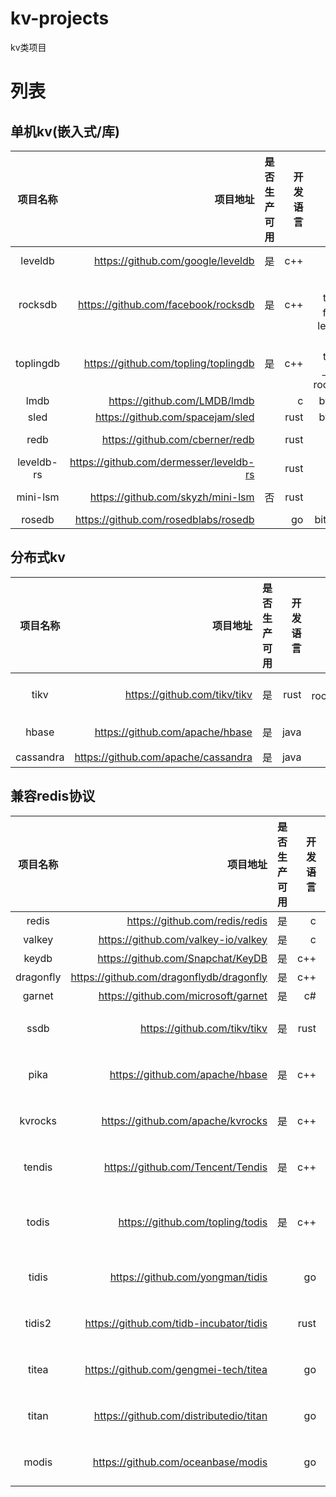 # kv-projects

kv类项目

# 列表

## 单机kv(嵌入式/库)

|    项目名称    |                                    项目地址 | 是否生产可用 | 开发语言 |                    说明 | 
|:----------:|----------------------------------------:|-------:|-----:|----------------------:|
|  leveldb   |       https://github.com/google/leveldb |      是 |  c++ |              lsm-tree |
|  rocksdb   |     https://github.com/facebook/rocksdb |      是 |  c++ | lsm-tree，fork自leveldb |
| toplingdb  |    https://github.com/topling/toplingdb |      是 |  c++ |   lsm-tree，上游为rocksdb |
|    lmdb    |            https://github.com/LMDB/lmdb |        |    c |                bwtree |
|    sled    |        https://github.com/spacejam/sled |        | rust |                bwtree |
|    redb    |         https://github.com/cberner/redb |        | rust |              lsm-tree |
| leveldb-rs | https://github.com/dermesser/leveldb-rs |        | rust |              lsm-tree |
|  mini-lsm  |       https://github.com/skyzh/mini-lsm |      否 | rust |              lsm-tree |
|   rosedb   |    https://github.com/rosedblabs/rosedb |        |   go |               bitmask |


## 分布式kv

|   项目名称    |                                项目地址 | 是否生产可用 | 开发语言 |               说明 |
|:---------:|------------------------------------:|-------:|-----:|-----------------:|
|   tikv    |        https://github.com/tikv/tikv |      是 | rust | 基于rocksdb + raft |
|   hbase   |     https://github.com/apache/hbase |      是 | java |           基于hdfs |
| cassandra | https://github.com/apache/cassandra |      是 | java |                  |

## 兼容redis协议

|   项目名称    |                                     项目地址 | 是否生产可用 | 开发语言 |                             说明 |
|:---------:|-----------------------------------------:|-------:|-----:|-------------------------------:|
|   redis   |           https://github.com/redis/redis |      是 |    c |                          redis |
|  valkey   |      https://github.com/valkey-io/valkey |      是 |    c |                     fork自redis |
|   keydb   |        https://github.com/Snapchat/KeyDB |      是 |  c++ |                       多线程redis |
| dragonfly | https://github.com/dragonflydb/dragonfly |      是 |  c++ |                       多线程redis |
|  garnet   |      https://github.com/microsoft/garnet |      是 |   c# |                                |
|   ssdb    |             https://github.com/tikv/tikv |      是 | rust |             磁盘型redis，基于leveldb |
|   pika    |          https://github.com/apache/hbase |      是 |  c++ |             磁盘型redis，基于rocksdb |
|  kvrocks  |        https://github.com/apache/kvrocks |      是 |  c++ |             磁盘型redis，基于rocksdb |
|  tendis   |        https://github.com/Tencent/Tendis |      是 |  c++ |             磁盘型redis，基于rocksdb |
|   todis   |         https://github.com/topling/todis |      是 |  c++ | 磁盘型redis，基于toplingdb，fork自pika |
|   tidis   |         https://github.com/yongman/tidis |        |   go |                磁盘型redis，基于tikv |
|  tidis2   |  https://github.com/tidb-incubator/tidis |        | rust |                磁盘型redis，基于tikv |
|   titea   |    https://github.com/gengmei-tech/titea |        |   go |                磁盘型redis，基于tikv |
|   titan   |   https://github.com/distributedio/titan |        |   go |                磁盘型redis，基于tikv |
|   modis   |       https://github.com/oceanbase/modis |        |   go |                磁盘型redis，基于obkv |
